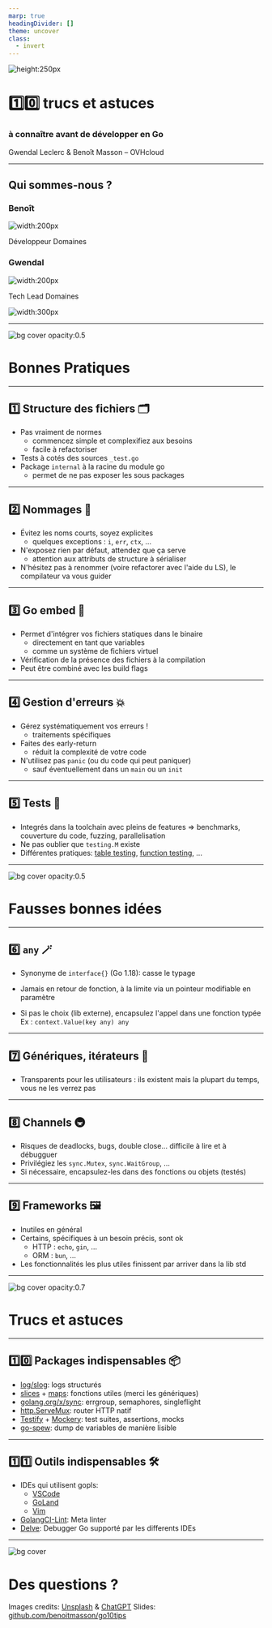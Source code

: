 ```yaml
---
marp: true
headingDivider: []
theme: uncover
class:
  - invert
---
```


<!-- markdownlint-disable MD001 MD026 MD033 MD045 -->

<!-- Compile to HTML with `marp -w -s --html true .` -->

<!-- https://marpit.marp.app/markdown -->

<style>
    @import url('./deck.css');
</style>

<div class="flex vertical center">

![height:250px](./images/gopher%20prof.png)

# 1️⃣0️⃣ trucs et astuces

### à connaître avant de développer en Go

Gwendal Leclerc & Benoît Masson – OVHcloud

</div>

---

<div class="flex vertical space-between">

## Qui sommes-nous ?

<div class="horizontal space-around">
<div class="vertical start">

### Benoît

![width:200px](./images/benoit.jpg)

Développeur Domaines

</div>
<div class="vertical start">

### Gwendal

![width:200px](./images/gwendal.png)

Tech Lead Domaines

</div>
</div>

![width:300px](./images/logo%20ovhcloud.png)

</div>

---

![bg cover opacity:0.5](./images/stars.jpg)

<div class="flex vertical space-around">

# Bonnes Pratiques

</div>

---

<div class="flex vertical start">

## 1️⃣ Structure des fichiers 🗂️

- Pas vraiment de normes
  - commencez simple et complexifiez aux besoins
  - facile à refactoriser
- Tests à cotés des sources `_test.go`
- Package `internal` à la racine du module go
  - permet de ne pas exposer les sous packages

</div>

---

<div class="flex vertical start">

## 2️⃣ Nommages 🔡

- Évitez les noms courts, soyez explicites
  - quelques exceptions : `i`, `err`, `ctx`, …
- N'exposez rien par défaut, attendez que ça serve
  - attention aux attributs de structure à sérialiser
- N'hésitez pas à renommer (voire refactorer avec l'aide du LS), le compilateur va vous guider

</div>

---

<div class="flex vertical start">

## 3️⃣ Go embed 🎁

- Permet d'intégrer vos fichiers statiques dans le binaire
  - directement en tant que variables
  - comme un système de fichiers virtuel
- Vérification de la présence des fichiers à la compilation
- Peut être combiné avec les build flags

</div>

---

<div class="flex vertical start">

## 4️⃣ Gestion d'erreurs 💥

- Gérez systématiquement vos erreurs !
  - traitements spécifiques
- Faites des early-return
  - réduit la complexité de votre code
- N'utilisez pas `panic` (ou du code qui peut paniquer)
  - sauf éventuellement dans un `main` ou un `init`

</div>

---

<div class="flex vertical start">

## 5️⃣ Tests 🧪

- Integrés dans la toolchain avec pleins de features
  => benchmarks, couverture du code, fuzzing, parallelisation
- Ne pas oublier que `testing.M` existe
- Différentes pratiques: [table testing](https://go.dev/wiki/TableDrivenTests), [function testing](https://itnext.io/f-tests-as-a-replacement-for-table-driven-tests-in-go-8814a8b19e9e), ...

</div>

---

![bg cover opacity:0.5](./images/broken.jpg)

<div class="flex vertical space-around">

# Fausses bonnes idées

</div>

---

<div class="flex vertical start">

## 6️⃣ `any` 🪄

- Synonyme de `interface{}` (Go 1.18): casse le typage

- Jamais en retour de fonction, à la limite via un pointeur modifiable en paramètre

- Si pas le choix (lib externe), encapsulez l'appel dans une fonction typée
  Ex : `context.Value(key any) any`

</div>

---

<div class="flex vertical start">

## 7️⃣ Génériques, itérateurs 🫥

- Transparents pour les utilisateurs :
  ils existent mais la plupart du temps, vous ne les verrez pas

</div>

---

<div class="flex vertical start">

## 8️⃣ Channels 🚇

- Risques de deadlocks, bugs, double close… difficile à lire et à débugguer
- Privilégiez les `sync.Mutex`, `sync.WaitGroup`, …
- Si nécessaire, encapsulez-les dans des fonctions ou objets (testés)

</div>

---

<div class="flex vertical start">

## 9️⃣ Frameworks 🖼️

- Inutiles en général
- Certains, spécifiques à un besoin précis, sont ok
  - HTTP : `echo`, `gin`, …
  - ORM : `bun`, …
- Les fonctionnalités les plus utiles finissent par arriver dans la lib std

</div>

---

![bg cover opacity:0.7](./images/tools.jpg)

<div class="flex vertical space-around">

# Trucs et astuces

</div>

---

<div class="flex vertical start">

## 1️⃣0️⃣ Packages indispensables 📦

- [log/slog](https://go.dev/blog/slog): logs structurés
- [slices](https://pkg.go.dev/slices) + [maps](https://pkg.go.dev/maps): fonctions utiles (merci les génériques)
- [golang.org/x/sync](https://pkg.go.dev/golang.org/x/sync): errgroup, semaphores, singleflight
- [http.ServeMux](https://pkg.go.dev/net/http#ServeMux): router HTTP natif
- [Testify](https://github.com/stretchr/testify) + [Mockery](https://vektra.github.io/mockery/latest/): test suites, assertions, mocks
- [go-spew](https://github.com/davecc/go-spew): dump de variables de manière lisible

</div>

---

<div class="flex vertical start">

## 1️⃣1️⃣ Outils indispensables 🛠️

- IDEs qui utilisent gopls:
  - [VSCode](https://code.visualstudio.com/docs/languages/go)
  - [GoLand](https://www.jetbrains.com/fr-fr/go/)
  - [Vim](https://github.com/fatih/vim-go)
- [GolangCI-Lint](https://github.com/golangci/golangci-lint): Meta linter
- [Delve](https://github.com/go-delve/delve): Debugger Go supporté par les differents IDEs

</div>

---

![bg cover](./images/question.jpg)

<div class="flex vertical space-between">

# Des questions ?

<div class="horizontal end bottom-align">
<div class="footnotes">

Images credits: [Unsplash](https://unsplash.com) & [ChatGPT](https://chatgpt.com/)
Slides: [github.com/benoitmasson/go10tips](https://github.com/benoitmasson/go10tips/)

</div>
</div>

</div>
